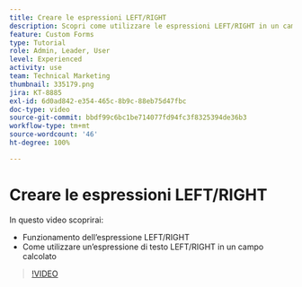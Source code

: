 ```yaml
---
title: Creare le espressioni LEFT/RIGHT
description: Scopri come utilizzare le espressioni LEFT/RIGHT in un campo calcolato di Adobe  [!DNL Workfront].
feature: Custom Forms
type: Tutorial
role: Admin, Leader, User
level: Experienced
activity: use
team: Technical Marketing
thumbnail: 335179.png
jira: KT-8885
exl-id: 6d0ad842-e354-465c-8b9c-88eb75d47fbc
doc-type: video
source-git-commit: bbdf99c6bc1be714077fd94fc3f8325394de36b3
workflow-type: tm+mt
source-wordcount: '46'
ht-degree: 100%

---
```


# Creare le espressioni LEFT/RIGHT

In questo video scoprirai:

* Funzionamento dell’espressione LEFT/RIGHT
* Come utilizzare un’espressione di testo LEFT/RIGHT in un campo calcolato

>[!VIDEO](https://video.tv.adobe.com/v/335179/?quality=12&learn=on&enablevpops=1)
